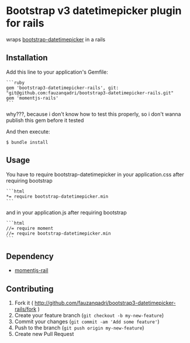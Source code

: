 # Bootstrap v3 datetimepicker plugin for rails

wraps [bootstrap-datetimepicker](https://github.com/Eonasdan/bootstrap-datetimepicker) in a rails

## Installation

Add this line to your application's Gemfile:

	```ruby
	gem 'bootstrap3-datetimepicker-rails', git: "git@github.com:fauzanqadri/bootstrap3-datetimepicker-rails.git"
	gem 'momentjs-rails'
	```

why???, because i don't know how to test this properly, so i don't wanna publish this gem before it tested

And then execute:

    $ bundle install

## Usage
You have to require bootstrap-datetimepicker in your application.css after requiring bootstrap

	```html
	*= require bootstrap-datetimepicker.min
	```

and in your application.js after requiring bootstrap

	```html
	//= require moment
	//= require bootstrap-datetimepicker.min
	```

## Dependency

* [momentjs-rail](https://github.com/derekprior/momentjs-rails)

## Contributing

1. Fork it ( http://github.com/fauzanqadri/bootstrap3-datetimepicker-rails/fork )
2. Create your feature branch (`git checkout -b my-new-feature`)
3. Commit your changes (`git commit -am 'Add some feature'`)
4. Push to the branch (`git push origin my-new-feature`)
5. Create new Pull Request
